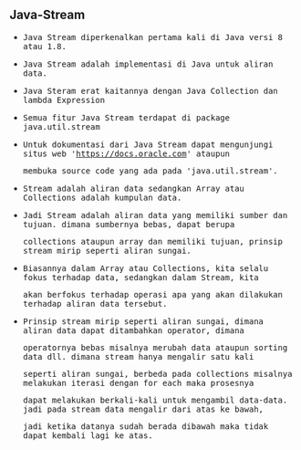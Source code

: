 ## Java-Stream

- <samp>Java Stream diperkenalkan pertama kali di Java versi 8 atau 1.8.</samp>
 
- <samp>Java Stream adalah implementasi di Java untuk aliran data.</samp>

- <samp>Java Steram erat kaitannya dengan Java Collection dan lambda Expression</samp>

- <samp>Semua fitur Java Stream terdapat di package java.util.stream</samp>

- <samp>Untuk dokumentasi dari Java Stream dapat mengunjungi situs web 'https://docs.oracle.com' ataupun</samp>
  
  <samp>membuka source code yang ada pada 'java.util.stream'.</samp>
  
- <samp>Stream adalah aliran data sedangkan Array atau Collections adalah kumpulan data.</samp>

- <samp>Jadi Stream adalah aliran data yang memiliki sumber dan tujuan. dimana sumbernya bebas, dapat berupa</samp> 
  
  <samp>collections ataupun array dan memiliki tujuan, prinsip stream mirip seperti aliran sungai.</samp>

- <samp>Biasannya dalam Array atau Collections, kita selalu fokus terhadap data, sedangkan dalam Stream, kita</samp>
 
  <samp>akan berfokus terhadap operasi apa yang akan dilakukan terhadap aliran data tersebut.</samp>
  
- <samp>Prinsip stream mirip seperti aliran sungai, dimana aliran data dapat ditambahkan operator, dimana </samp>
  
  <samp>operatornya bebas misalnya merubah data ataupun sorting data dll. dimana stream hanya mengalir satu kali</samp>
  
  <samp>seperti aliran sungai, berbeda pada collections misalnya melakukan iterasi dengan for each maka prosesnya</samp> 
  
  <samp>dapat melakukan berkali-kali untuk mengambil data-data. jadi pada stream data mengalir dari atas ke bawah,</samp> 
  
  <samp>jadi ketika datanya sudah berada dibawah maka tidak dapat kembali lagi ke atas.</samp>
